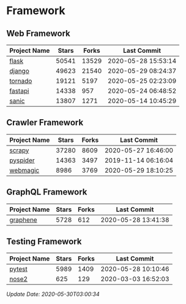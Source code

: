 # Framework

## Web Framework

| Project Name | Stars | Forks | Last Commit |
| ------------ | ----- | ----- | ----------- |
| [flask](https://github.com/pallets/flask) | 50541 | 13529 | 2020-05-28 15:53:14 |
| [django](https://github.com/django/django) | 49623 | 21540 | 2020-05-29 08:24:37 |
| [tornado](https://github.com/tornadoweb/tornado) | 19121 | 5197 | 2020-05-25 02:23:09 |
| [fastapi](https://github.com/tiangolo/fastapi) | 14338 | 957 | 2020-05-24 06:48:52 |
| [sanic](https://github.com/huge-success/sanic) | 13807 | 1271 | 2020-05-14 10:45:29 |

## Crawler Framework

| Project Name | Stars | Forks | Last Commit |
| ------------ | ----- | ----- | ----------- |
| [scrapy](https://github.com/scrapy/scrapy) | 37280 | 8609 | 2020-05-27 16:46:00 |
| [pyspider](https://github.com/binux/pyspider) | 14363 | 3497 | 2019-11-14 06:16:04 |
| [webmagic](https://github.com/code4craft/webmagic) | 8986 | 3769 | 2020-05-29 18:10:25 |

## GraphQL Framework

| Project Name | Stars | Forks | Last Commit |
| ------------ | ----- | ----- | ----------- |
| [graphene](https://github.com/graphql-python/graphene) | 5728 | 612 | 2020-05-28 13:41:38 |

## Testing Framework

| Project Name | Stars | Forks | Last Commit |
| ------------ | ----- | ----- | ----------- |
| [pytest](https://github.com/pytest-dev/pytest) | 5989 | 1409 | 2020-05-28 10:10:46 |
| [nose2](https://github.com/nose-devs/nose2) | 625 | 129 | 2020-03-03 16:52:03 |

*Update Date: 2020-05-30T03:00:34*
